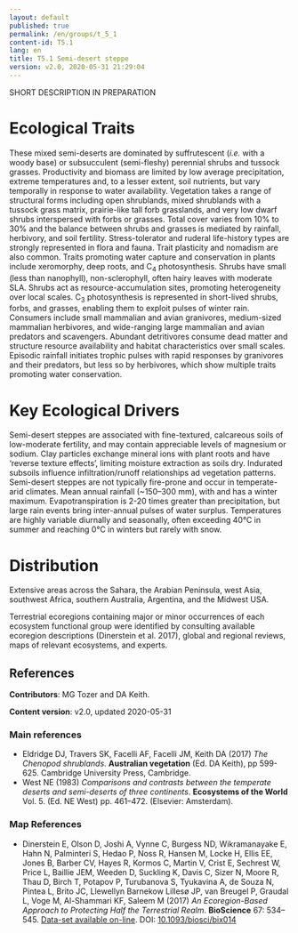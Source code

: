 ```yaml
---
layout: default
published: true
permalink: /en/groups/t_5_1
content-id: T5.1
lang: en
title: T5.1 Semi-desert steppe
version: v2.0, 2020-05-31 21:29:04
---
```


SHORT DESCRIPTION IN PREPARATION

# Ecological Traits
 
These mixed semi-deserts are dominated by suffrutescent (<i>i.e.</i> with a woody base) or subsucculent (semi-fleshy) perennial shrubs and tussock grasses. Productivity and biomass are limited by low average precipitation, extreme temperatures and, to a lesser extent, soil nutrients, but vary temporally in response to water availability. Vegetation takes a range of structural forms including open shrublands, mixed shrublands with a tussock grass matrix, prairie-like tall forb grasslands, and very low dwarf shrubs interspersed with forbs or grasses. Total cover varies from 10% to 30% and the balance between shrubs and grasses is mediated by rainfall, herbivory, and soil fertility. Stress-tolerator and ruderal life-history types are strongly represented in flora and fauna. Trait plasticity and nomadism are also common. Traits promoting water capture and conservation in plants include xeromorphy, deep roots, and C<sub>4</sub> photosynthesis. Shrubs have small (less than nanophyll), non-sclerophyll, often hairy leaves with moderate SLA. Shrubs act as resource-accumulation sites, promoting heterogeneity over local scales. C<sub>3</sub> photosynthesis is represented in short-lived shrubs, forbs, and grasses, enabling them to exploit pulses of winter rain. Consumers include small mammalian and avian granivores, medium-sized mammalian herbivores, and wide-ranging large mammalian and avian predators and scavengers. Abundant detritivores consume dead matter and structure resource availability and habitat characteristics over small scales. Episodic rainfall initiates trophic pulses with rapid responses by granivores and their predators, but less so by herbivores, which show multiple traits promoting water conservation.
 
# Key Ecological Drivers
 
Semi-desert steppes are associated with fine-textured, calcareous soils of low-moderate fertility, and may contain appreciable levels of magnesium or sodium. Clay particles exchange mineral ions with plant roots and have ‘reverse texture effects’, limiting moisture extraction as soils dry. Indurated subsoils influence infiltration/runoff  relationships ad vegetation patterns. Semi-desert steppes are not typically fire-prone and occur in temperate-arid climates. Mean annual rainfall (~150–300 mm), with and has a winter maximum. Evapotranspiration is 2-20 times greater than precipitation, but large rain events bring inter-annual pulses of water surplus. Temperatures are highly variable diurnally and seasonally, often exceeding 40°C in summer and reaching 0°C in winters but rarely with snow.
 
# Distribution
 
Extensive areas across the Sahara, the Arabian Peninsula, west Asia, southwest Africa, southern Australia, Argentina, and the Midwest USA.

Terrestrial ecoregions containing major or minor occurrences of each ecosystem functional group were identified by consulting available ecoregion descriptions (Dinerstein et al. 2017), global and regional reviews, maps of relevant ecosystems, and experts.

## References

**Contributors**: MG Tozer and DA Keith.

**Content version**: v2.0, updated 2020-05-31

### Main references
* Eldridge DJ, Travers SK, Facelli AF, Facelli JM, Keith DA  (2017) *The Chenopod shrublands*. **Australian vegetation** (Ed. DA Keith), pp 599-625. Cambridge University Press, Cambridge.
* West NE (1983) *Comparisons and contrasts between the temperate deserts and semi-deserts of three continents*. **Ecosystems of the World** Vol. 5. (Ed. NE West) pp. 461–472. (Elsevier: Amsterdam).

### Map References
* Dinerstein E, Olson D, Joshi A, Vynne C, Burgess ND, Wikramanayake E, Hahn N, Palminteri S, Hedao P, Noss R, Hansen M, Locke H, Ellis EE, Jones B, Barber CV, Hayes R, Kormos C, Martin V, Crist E, Sechrest W, Price L, Baillie JEM, Weeden D, Suckling K, Davis C, Sizer N, Moore R, Thau D, Birch T, Potapov P, Turubanova S, Tyukavina A, de Souza N, Pintea L, Brito JC, Llewellyn Barnekow Lillesø JP, van Breugel P, Graudal L, Voge M, Al-Shammari KF, Saleem M  (2017) *An Ecoregion-Based Approach to Protecting Half the Terrestrial Realm*. **BioScience** 67: 534–545. [Data-set available on-line](https://ecoregions2017.appspot.com/). DOI: [10.1093/biosci/bix014](http://doi.org/10.1093/biosci/bix014)


